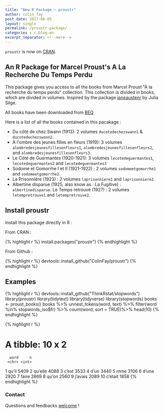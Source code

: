 ```yaml
---
title: "New R Package — proustr"
author: colin_fay
post_date: 2017-06-05
layout: single
permalink: /proustr-package/
categories : r-blog-en
excerpt_separator: <!--more-->
---
```


`proustr` is now on [CRAN](https://cran.r-project.org/web/packages/proustr/index.html).

## An R Package for Marcel Proust's A La Recherche Du Temps Perdu

This package gives you access to all the books from Marcel Proust "À la recherche du temps perdu" collection. This collection is divided in books, which are divided in volumes. Inspired by the package [janeaustenr](https://github.com/juliasilge/janeaustenr) by Julia Silge. 

All books have been downloaded from [BEQ](https://beq.ebooksgratuits.com/auteurs/Proust/proust.htm) 

Here is a list of all the books contained in this pacakage : 

+ Du côté de chez Swann (1913): 2 volumes `ducotedechezswann1` & `ducotedechezswann2`. 
+ À l'ombre des jeunes filles en fleurs (1919): 3 volumes `alombredesjeunesfillesenfleurs1`, `alombredesjeunesfillesenfleurs2`, and `alombredesjeunesfillesenfleurs3`.
+ Le Côté de Guermantes (1920-1921): 3 volumes `lecotedeguermantes1`, `lecotedeguermantes2` and `lecotedeguermantes3`
+ Sodome et Gomorrhe I et II (1921-1922) : 2 volumes `sodomeetgomorrhe1` and `sodomeetgomorrhe2`.
+ La Prisonnière (1923) : 2 volumes `laprisonniere1` and `laprisonniere2`.
+ Albertine disparue (1925, also know as : La Fugitive) : `albertinedisparue`.
Le Temps retrouvé (1927) : 2 volumes `letempretrouve1` and `letempretrouve2`.


## Install proustr

Install this package directly in R : 

From CRAN :

{% highlight r %}
install.packages("proustr")
{% endhighlight %}

From Github :

{% highlight r %}
devtools::install_github("ColinFay/proustr")
{% endhighlight %}

## Examples 

{% highlight r %}
devtools::install_github("ThinkRstat/stopwords")
library(proustr)
library(tidytext)
library(tidyverse)
library(stopwords)
books <- proust_books()
books %>%
  unnest_tokens(word, text) %>%
  filter(word %in% stopwords_iso$fr) %>%
  count(word, sort = TRUE)%>%
  head(10)
{% endhighlight %}

{% highlight r %}
# A tibble: 10 x 2
      word     n
     <chr> <int>
 1   qu’il  5409
 2 qu’elle  4088
 3   c’est  3533
 4    d’un  3440
 5     mme  3106
 6   d’une  2920
 7   faire  2869
 8   qu’on  2560
 9 j’avais  2089
10 c’était  1858
{% endhighlight %}

### Contact

Questions and feedbacks [welcome](mailto:contact@colinfay.me) !
